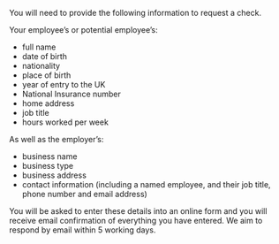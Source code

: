 You will need to provide the following information to request a check.

Your employee’s or potential employee’s:

  - full name
  - date of birth
  - nationality
  - place of birth
  - year of entry to the UK
  - National Insurance number 
  - home address
  - job title
  - hours worked per week

As well as the employer’s:

  - business name
  - business type
  - business address
  - contact information (including a named employee, and their job title, phone number and email address)

You will be asked to enter these details into an online form and you will receive email confirmation of everything you have entered. We aim to respond by email within 5 working days.